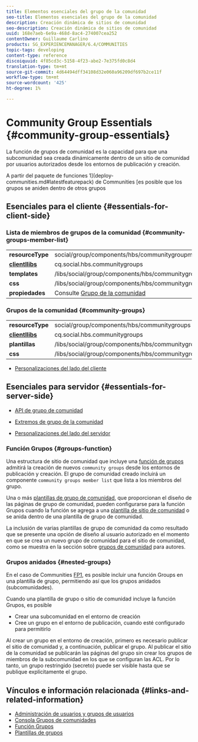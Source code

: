 ```yaml
---
title: Elementos esenciales del grupo de la comunidad
seo-title: Elementos esenciales del grupo de la comunidad
description: Creación dinámica de sitios de comunidad
seo-description: Creación dinámica de sitios de comunidad
uuid: 168e7aeb-6e9a-468d-8ac4-274007cea252
contentOwner: Guillaume Carlino
products: SG_EXPERIENCEMANAGER/6.4/COMMUNITIES
topic-tags: developing
content-type: reference
discoiquuid: 4f85cd3c-5158-4f23-abe2-7e375fd0c8d4
translation-type: tm+mt
source-git-commit: 4d64494dff34108d32e060a96209df697b2ce11f
workflow-type: tm+mt
source-wordcount: '425'
ht-degree: 1%

---
```



# Community Group Essentials {#community-group-essentials}

La función de grupos de comunidad es la capacidad para que una subcomunidad sea creada dinámicamente dentro de un sitio de comunidad por usuarios autorizados desde los entornos de publicación y creación.

A partir del paquete de funciones 1](deploy-communities.md#latestfeaturepack) de Communities [es posible que los grupos se aniden dentro de otros grupos

## Esenciales para el cliente {#essentials-for-client-side}

### Lista de miembros de grupos de la comunidad {#community-groups-member-list}

<table> 
 <tbody>
  <tr>
   <td> <strong>resourceType</strong></td> 
   <td>social/group/components/hbs/communitygroupmemberlist</td> 
  </tr>
  <tr>
   <td> <a href="clientlibs.md"><strong>clientllibs</strong></a></td> 
   <td>cq.social.hbs.communitygroups</td> 
  </tr>
  <tr>
   <td> <strong>templates</strong></td> 
   <td> /libs/social/group/components/hbs/communitygroupmemberlist/communitygroupmemberlist.hbs<br /> </td> 
  </tr>
  <tr>
   <td> <strong>css</strong></td> 
   <td> /libs/social/group/components/hbs/communitygroupmemberlist/clientlibs/memberList.css</td> 
  </tr>
  <tr>
   <td><strong>propiedades</strong></td> 
   <td>Consulte <a href="creating-groups.md">Grupo de la comunidad</a></td> 
  </tr>
 </tbody>
</table>

### Grupos de la comunidad {#community-groups}

<table> 
 <tbody>
  <tr>
   <td> <strong>resourceType</strong></td> 
   <td>social/group/components/hbs/communitygroups</td> 
  </tr>
  <tr>
   <td> <a href="clientlibs.md"><strong>clientllibs</strong></a></td> 
   <td>cq.social.hbs.communitygroups</td> 
  </tr>
  <tr>
   <td> <strong>plantillas</strong></td> 
   <td> /libs/social/group/components/hbs/communitygroups/communitygroups.hbs<br /> </td> 
  </tr>
  <tr>
   <td> <strong>css</strong></td> 
   <td> /libs/social/group/components/hbs/communitygroupmemberlist/clientlibs/communitygroups.css</td> 
  </tr>
 </tbody>
</table>

* [Personalizaciones del lado del cliente](client-customize.md)

## Esenciales para servidor {#essentials-for-server-side}

* [API de grupo de comunidad](https://helpx.adobe.com/experience-manager/6-4/sites/developing/using/reference-materials/javadoc/com/adobe/cq/social/group/client/api/package-summary.html)

* [Extremos de grupo de la comunidad](https://helpx.adobe.com/experience-manager/6-4/sites/developing/using/reference-materials/javadoc/com/adobe/cq/social/group/client/endpoints/package-summary.html)

* [Personalizaciones del lado del servidor](server-customize.md)

### Función Grupos {#groups-function}

Una estructura de sitio de comunidad que incluye una [función de grupos](functions.md#groups-function) admitirá la creación de nuevos `community groups` desde los entornos de publicación y creación. El grupo de comunidad creado incluirá un componente `community groups member list` que lista a los miembros del grupo.

Una o más [plantillas de grupo de comunidad](tools-groups.md), que proporcionan el diseño de las páginas de grupo de comunidad, pueden configurarse para la función Grupos cuando la función se agrega a una [plantilla de sitio de comunidad](sites.md) o se anida dentro de una plantilla de grupo de comunidad.

La inclusión de varias plantillas de grupo de comunidad da como resultado que se presente una opción de diseño al usuario autorizado en el momento en que se crea un nuevo grupo de comunidad para el sitio de comunidad, como se muestra en la sección sobre [grupos de comunidad](creating-groups.md) para autores.

### Grupos anidados {#nested-groups}

En el caso de Communities [FP1](deploy-communities.md#latestfeaturepack), es posible incluir una función Groups en una plantilla de grupo, permitiendo así que los grupos anidados (subcomunidades).

Cuando una plantilla de grupo o sitio de comunidad incluye la función Grupos, es posible

* Crear una subcomunidad en el entorno de creación
* Cree un grupo en el entorno de publicación, cuando esté configurado para permitirlo

Al crear un grupo en el entorno de creación, primero es necesario publicar el sitio de comunidad y, a continuación, publicar el grupo. Al publicar el sitio de la comunidad se publicarán las páginas del grupo sin crear los grupos de miembros de la subcomunidad en los que se configuran las ACL. Por lo tanto, un grupo restringido (secreto) puede ser visible hasta que se publique explícitamente el grupo.

## Vínculos e información relacionada {#links-and-related-information}

* [Administración de usuarios y grupos de usuarios](users.md)
* [Consola Grupos de comunidades](groups.md)
* [Función Grupos](functions.md#groups-function)
* [Plantillas de grupos](tools-groups.md)

